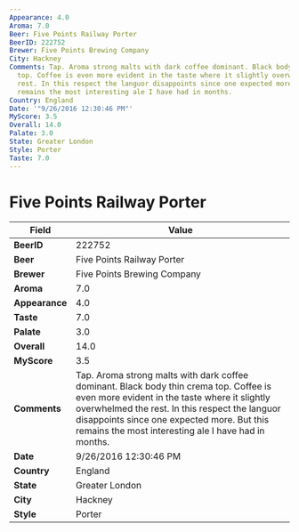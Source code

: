 ```yaml
---
Appearance: 4.0
Aroma: 7.0
Beer: Five Points Railway Porter
BeerID: 222752
Brewer: Five Points Brewing Company
City: Hackney
Comments: Tap. Aroma strong malts with dark coffee dominant. Black body thin crema
  top. Coffee is even more evident in the taste where it slightly overwhelmed the
  rest. In this respect the languor disappoints since one expected more. But this
  remains the most interesting ale I have had in months.
Country: England
Date: '"9/26/2016 12:30:46 PM"'
MyScore: 3.5
Overall: 14.0
Palate: 3.0
State: Greater London
Style: Porter
Taste: 7.0
---
```


# Five Points Railway Porter

| Field         | Value |
|---------------|-------|
| **BeerID** | 222752 |
| **Beer** | Five Points Railway Porter |
| **Brewer** | Five Points Brewing Company |
| **Aroma** | 7.0 |
| **Appearance** | 4.0 |
| **Taste** | 7.0 |
| **Palate** | 3.0 |
| **Overall** | 14.0 |
| **MyScore** | 3.5 |
| **Comments** | Tap. Aroma strong malts with dark coffee dominant. Black body thin crema top. Coffee is even more evident in the taste where it slightly overwhelmed the rest. In this respect the languor disappoints since one expected more. But this remains the most interesting ale I have had in months. |
| **Date** | 9/26/2016 12:30:46 PM |
| **Country** | England |
| **State** | Greater London |
| **City** | Hackney |
| **Style** | Porter |
